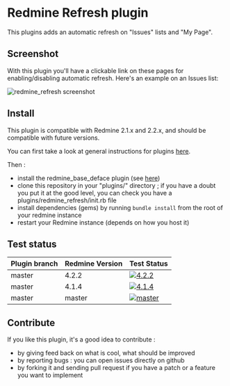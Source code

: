 Redmine Refresh plugin
======================

This plugins adds an automatic refresh on "Issues" lists and "My Page".

Screenshot
----------

With this plugin you'll have a clickable link on these pages for enabling/disabling automatic refresh. Here's an example on an Issues list:

![redmine_refresh screenshot](http://jbbarth.com/screenshots/redmine_refresh.png)

Install
-------

This plugin is compatible with Redmine 2.1.x and 2.2.x, and should be compatible with future versions.

You can first take a look at general instructions for plugins [here](http://www.redmine.org/wiki/redmine/Plugins).

Then :
* install the redmine_base_deface plugin (see [here](https://github.com/jbbarth/redmine_base_deface))
* clone this repository in your "plugins/" directory ; if you have a doubt you put it at the good level, you can check you have a plugins/redmine_refresh/init.rb file
* install dependencies (gems) by running `bundle install` from the root of your redmine instance
* restart your Redmine instance (depends on how you host it)

Test status
------------

|Plugin branch| Redmine Version   | Test Status      |
|-------------|-------------------|------------------|
|master       | 4.2.2             | [![4.2.2][1]][5] |  
|master       | 4.1.4             | [![4.1.4][2]][5] |
|master       | master            | [![master][4]][5]|

[1]: https://github.com/jbbarth/redmine_refresh/actions/workflows/4_2_2.yml/badge.svg
[2]: https://github.com/jbbarth/redmine_refresh/actions/workflows/4_1_4.yml/badge.svg
[4]: https://github.com/jbbarth/redmine_refresh/actions/workflows/master.yml/badge.svg
[5]: https://github.com/jbbarth/redmine_refresh/actions

Contribute
----------

If you like this plugin, it's a good idea to contribute :
* by giving feed back on what is cool, what should be improved
* by reporting bugs : you can open issues directly on github
* by forking it and sending pull request if you have a patch or a feature you want to implement
